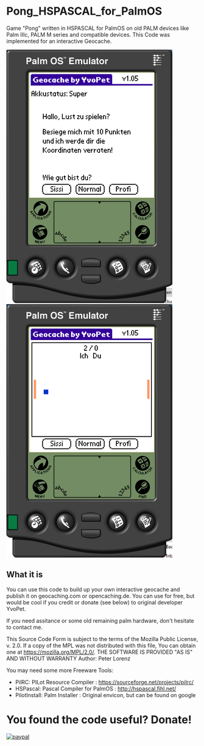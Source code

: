 # Pong_HSPASCAL_for_PalmOS
Game "Pong" written in HSPASCAL for PalmOS on old PALM devices like Palm IIIc, PALM M series and compatible devices.  This Code was implemented for an interactive Geocache.

![start screen](/Pong_StartScreen.png?raw=true "start screen")
![game screenshot](/Pong_Screenshot.png?raw=true "screenshot")

## What it is 
You can use this code to build up your own interactive geocache and publish it on geocaching.com or opencaching.de.
You can use for free, but would be cool if you credit or donate (see below) to original developer YvoPet.

If you need assitance or some old remaining palm hardware, don't hesitate to contact me. 

This Source Code Form is subject to the terms of the Mozilla Public
License, v. 2.0. If a copy of the MPL was not distributed with this
file, You can obtain one at https://mozilla.org/MPL/2.0/.
THE SOFTWARE IS PROVIDED "AS IS" AND WITHOUT WARRANTY
Author: Peter Lorenz

You may need some more Freeware Tools: 
- PilRC: PILot Resource Compiler : https://sourceforge.net/projects/pilrc/
- HSPascal: Pascal Compiler for PalmOS : http://hspascal.fihl.net/
- PilotInstall: Palm Installer : Original envicon, but can be found on google 

# You found the code useful? Donate!

[![paypal](https://www.paypalobjects.com/en_US/i/btn/btn_donateCC_LG.gif)](https://www.paypal.com/cgi-bin/webscr?cmd=_s-xclick&hosted_button_id=DZUZXE2WCJU4U)



